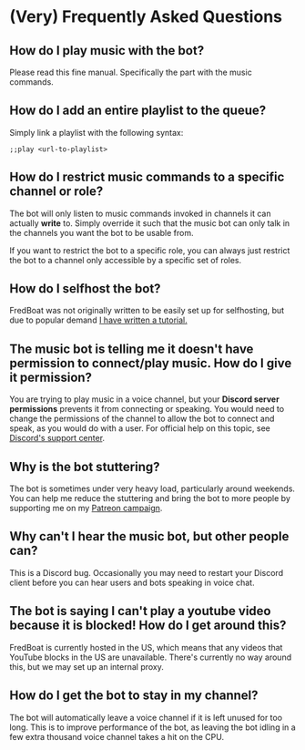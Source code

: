 # (Very) Frequently Asked Questions

## How do I play music with the bot?
Please read this fine manual. Specifically the part with the music commands.

## How do I add an entire playlist to the queue?
Simply link a playlist with the following syntax:

```
;;play <url-to-playlist>
```

## How do I restrict music commands to a specific channel or role?
The bot will only listen to music commands invoked in channels it can actually **write** to. Simply override it such that the music bot can only talk in the channels you want the bot to be usable from.

If you want to restrict the bot to a specific role, you can always just restrict the bot to a channel only accessible by a specific set of roles.

## How do I selfhost the bot?
FredBoat was not originally written to be easily set up for selfhosting, but due to popular demand [I have written a tutorial.](http://docs.fredboat.com/selfhosting_linux)

## The music bot is telling me it doesn't have permission to connect/play music. How do I give it permission?
You are trying to play music in a voice channel, but your __Discord server permissions__ prevents it from connecting or speaking. You would need to change the permissions of the channel to allow the bot to connect and speak, as you would do with a user. For official help on this topic, see [Discord's support center](https://support.discordapp.com/hc/en-us/articles/206029707).

## Why is the bot stuttering?
The bot is sometimes under very heavy load, particularly around weekends. You can help me reduce the stuttering and bring the bot to more people by supporting me on my [Patreon campaign](https://www.patreon.com/fredboat).

## Why can't I hear the music bot, but other people can?
This is a Discord bug. Occasionally you may need to restart your Discord client before you can hear users and bots speaking in voice chat.

## The bot is saying I can't play a youtube video because it is blocked! How do I get around this?
FredBoat is currently hosted in the US, which means that any videos that YouTube blocks in the US are unavailable. There's currently no way around this, but we may set up an internal proxy.

## How do I get the bot to stay in my channel?
The bot will automatically leave a voice channel if it is left unused for too long. This is to improve performance of the bot, as leaving the bot idling in a few extra thousand voice channel takes a hit on the CPU.
